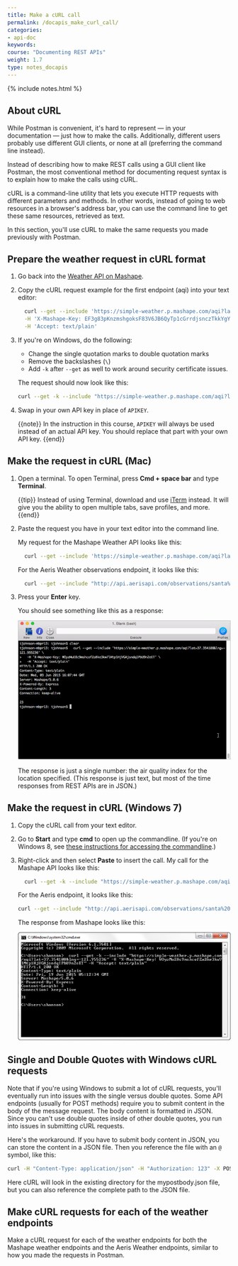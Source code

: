 ```yaml
---
title: Make a cURL call
permalink: /docapis_make_curl_call/
categories:
- api-doc
keywords:
course: "Documenting REST APIs"
weight: 1.7
type: notes_docapis
---
```

{% include notes.html %}

## About cURL

While Postman is convenient, it's hard to represent &mdash; in your documentation &mdash; just how to make the calls. Additionally, different users probably use different GUI clients, or none at all (preferring the command line instead).

Instead of describing how to make REST calls using a GUI client like Postman, the most conventional method for documenting request syntax is to explain how to make the calls using cURL.

cURL is a command-line utility that lets you execute HTTP requests with different parameters and methods. In other words, instead of going to web resources in a browser's address bar, you can use the command line to get these same resources, retrieved as text.

In this section, you'll use cURL to make the same requests you made previously with Postman.

## Prepare the weather request in cURL format

1.  Go back into the [Weather API on Mashape](https://www.mashape.com/fyhao/weather-13).
2.  Copy the cURL request example for the first endpoint (aqi) into your text editor:

    ```sh
	  curl --get --include 'https://simple-weather.p.mashape.com/aqi?lat=1.0&lng=1.0' \
      -H 'X-Mashape-Key: EF3g83pKnzmshgoksF83V6JB6QyTp1cGrrdjsnczTkkYgYrp8p' \
      -H 'Accept: text/plain'
    ```

3.  If you're on Windows, do the following:
    * Change the single quotation marks to double quotation marks
    * Remove the backslashes (`\`)
    * Add `-k` after `--get`  as well to work around security certificate issues.

    The request should now look like this:

    ```sh
    curl --get -k --include "https://simple-weather.p.mashape.com/aqi?lat=1.0&lng=1.0" -H "X-Mashape-Key: APIKEY" -H "Accept: text/plain"
    ```

4.  Swap in your own API key in place of `APIKEY`.

    {{note}} In the instruction in this course, <code>APIKEY</code> will always be used instead of an actual API key. You should replace that part with your own API key. {{end}}

## Make the request in cURL (Mac)

1.  Open a terminal. To open Terminal, press **Cmd + space bar** and type **Terminal**.

	  {{tip}} Instead of using Terminal, download and use <a href="https://www.iterm2.com/">iTerm</a> instead. It will give you the ability to open multiple tabs, save profiles, and more.{{end}}

2.  Paste the request you have in your text editor into the command line.

    My request for the Mashape Weather API looks like this:

    ```sh
	  curl --get --include 'https://simple-weather.p.mashape.com/aqi?lat=1.3319164&lng=103.7231246' -H 'X-Mashape-Key: APIKEY' -H 'Accept: text/plain'
    ```

    For the Aeris Weather observations endpoint, it looks like this:

    ```sh
	  curl --get --include "http://api.aerisapi.com/observations/santa%20clara,ca?client_id=CLIENTID&client_secret=CLIENTSECRET" "Accept: application/json"
    ```

3.  Press your **Enter** key.

    You should see something like this as a response:

    <img src="../images_api/aqi_curl_response.png" alt="cURL call" />

    The response is just a single number: the air quality index for the location specified. (This response is just text, but most of the time responses from REST APIs are in JSON.)

## Make the request in cURL (Windows 7)

1.  Copy the cURL call from your text editor.
2.  Go to **Start** and type **cmd** to open up the commandline. (If you're on Windows 8, see [these instructions for accessing the commandline](http://pcsupport.about.com/od/windows-8/a/command-prompt-windows-8.htm).)
3.  Right-click and then select **Paste** to insert the call. My call for the Mashape API looks like this:

    ```sh
	  curl --get -k --include "https://simple-weather.p.mashape.com/aqi?lat=1.3319164&lng=103.7231246" -H "X-Mashape-Key: APIKEY" -H "Accept: text/plain"
    ```

    For the Aeris endpoint, it looks like this:

    ```sh
    curl --get --include "http://api.aerisapi.com/observations/santa%20clara,ca?client_id=CLIENTID&client_secret=CLIENTSECRET" -H "Accept: application/json"
    ```

    The response from Mashape looks like this:

    <img src="../images_api/commandline.png" alt="Command line Windows" />


## Single and Double Quotes with Windows cURL requests

Note that if you're using Windows to submit a lot of cURL requests, you'll eventually run into issues with the single versus double quotes. Some API endpoints (usually for POST methods) require you to submit content in the body of the message request. The body content is formatted in JSON. Since you can't use double quotes inside of other double quotes, you run into issues in submitting cURL requests.

Here's the workaround. If you have to submit body content in JSON, you can store the content in a JSON file. Then you reference the file with an `@` symbol, like this:

```sh
curl -H "Content-Type: application/json" -H "Authorization: 123" -X POST -d @mypostbody.json http://endpointurl.com/example
```

Here cURL will look in the existing directory for the mypostbody.json file, but you can also reference the complete path to the JSON file.

## Make cURL requests for each of the weather endpoints

Make a cURL request for each of the weather endpoints for both the Mashape weather endpoints and the Aeris Weather endpoints, similar to how you made the requests in Postman.
